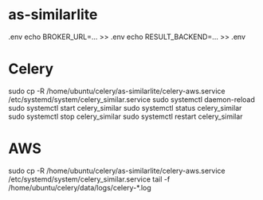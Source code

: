 # as-similarlite
.env
echo BROKER_URL=... >> .env
echo RESULT_BACKEND=... >> .env


Celery
======

sudo cp -R /home/ubuntu/celery/as-similarlite/celery-aws.service /etc/systemd/system/celery_similar.service
sudo systemctl daemon-reload
sudo systemctl start celery_similar
sudo systemctl status celery_similar
sudo systemctl stop celery_similar
sudo systemctl restart celery_similar

# AWS
sudo cp -R /home/ubuntu/celery/as-similarlite/celery-aws.service /etc/systemd/system/celery_similar.service
tail -f /home/ubuntu/celery/data/logs/celery-*.log